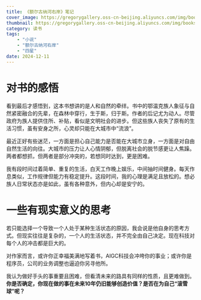 ```yaml
---
title: 《额尔古纳河右岸》笔记
cover_image: https://gregorygallery.oss-cn-beijing.aliyuncs.com/img/books.jpeg
thumbnail: https://gregorygallery.oss-cn-beijing.aliyuncs.com/img/books.jpeg
category: 读书
tags: 
    - "小说"
    - "额尔古纳河右岸"
    - "四星"
date: 2024-12-11
---
```


# 对书的感悟

看到最后才感悟到，这本书想讲的是人和自然的牵绊。书中的鄂温克族人象征与自然紧密融合的先辈，在森林中穿行，生于斯，归于斯。作者的后记尤为动人。尽管政府为族人提供住所、补贴，看似是文明社会的进步。但这些族人丧失了原有的生活习惯，虽有安身之所，心灵却只能在大城市中“流浪”。

最近正好有些迷茫，一方面是担心自己能力是否能在大城市立身，一方面是对自由自然生活的向往。大城市的压力让人心情阴郁，但脱离社会的脱节感更让人焦躁。两者都想抓，但两者是部分冲突的，若想同时达到，更是困难。

我有段时间过着简单、重复的生活，白天工作晚上娱乐，中间抽时间健身。每天作息类似，工作规律但能力有稳定提升。这段时间，我的心理是满足且放松的。想必族人日常状态亦是如此，虽有各种意外，但内心却是安宁的。

# 一些有现实意义的思考

若只能选择一个导致一个人处于某种生活状态的原因，我会说是他自身的思考方式。但现实往往是复杂的，一个人的生活状态，并不完全由自己决定。现在科技对每个人的冲击都是巨大的。

对作家而言，或许你正幸福美满地写着书，AIGC科技会冲垮你的事业；或许你是程序员，公司的业务调整也逼迫你另寻他所。

我认为做好手头的事重要且困难，但看清未来的路具有同样的性质，且更难做到。**你是否确定，你现在做的事在未来10年仍旧能够创造价值？是否在为自己“滚雪球”呢？**